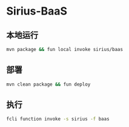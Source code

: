 # Sirius-BaaS

## 本地运行

```bash
mvn package && fun local invoke sirius/baas
```

## 部署

```bash
mvn clean package && fun deploy
```

## 执行

```bash
fcli function invoke -s sirius -f baas
```